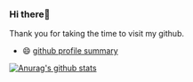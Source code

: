 ### Hi there👋

Thank you for taking the time to visit my github.
- 😄 [github profile summary](https://profile-summary-for-github.com/user/bytegriffin) 

<!--
<table><tr><td valign="top" width="50%" border="0">
- 🔭 Languages: <code><img height="20" src="https://raw.githubusercontent.com/github/explore/80688e429a7d4ef2fca1e82350fe8e3517d3494d/topics/go/go.png"></code>
<code><img height="20" src="https://raw.githubusercontent.com/github/explore/80688e429a7d4ef2fca1e82350fe8e3517d3494d/topics/flutter/flutter.png"></code>
<code><img height="20" src="https://raw.githubusercontent.com/github/explore/80688e429a7d4ef2fca1e82350fe8e3517d3494d/topics/javascript/javascript.png"></code>
<code><img height="20" src="https://raw.githubusercontent.com/github/explore/5c058a388828bb5fde0bcafd4bc867b5bb3f26f3/topics/vue/vue.png"></code>
<code><img height="20" src="https://raw.githubusercontent.com/github/explore/80688e429a7d4ef2fca1e82350fe8e3517d3494d/topics/nodejs/nodejs.png"></code>
<code><img height="20" src="https://raw.githubusercontent.com/github/explore/80688e429a7d4ef2fca1e82350fe8e3517d3494d/topics/java/java.png"></code>
</td><td valign="top" width="50%">
-->
  
[![Anurag's github stats](https://github-readme-stats.vercel.app/api?username=bytegriffin&show_icons=true&theme=gruvbox&hide=["contribs","prs"])](https://github.com/anuraghazra/github-readme-stats)

</td></tr></table>
